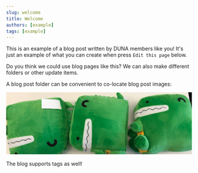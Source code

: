 ```yaml
---
slug: welcome
title: Welcome
authors: [example]
tags: [example]
---
```


This is an example of a blog post written by DUNA members like you! It's just an example of what you can create when press `Edit this page` below.

<!-- truncate -->

Do you think we could use blog pages like this? We can also make different folders or other update items.

A blog post folder can be convenient to co-locate blog post images:

![Docusaurus Plushie](./docusaurus-plushie-banner.jpeg)

The blog supports tags as well!
